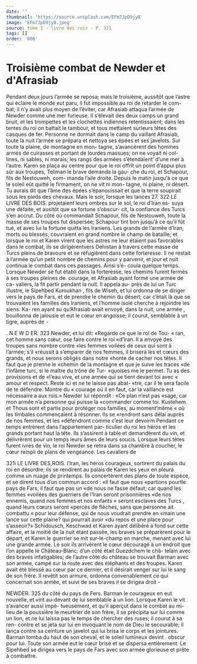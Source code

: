 ```yaml
---
date: ''
thumbnail: 'https://source.unsplash.com/EFm7JpD9jy8'
image: 'EFm7JpD9jy8.jpeg'
source: tome I - livre des rois - P. 321
tags: []
order: '006'
---
```


# Troisième combat de Newder et d'Afrasiab

Pendant deux jours l’armée se reposa; mais le
troisième, aussitôt que l’astre qui éclaire le monde
eut paru, il fut impossible au roi de retarder le com- bat; il n’y avait plus moyen de l’éviter, car Afrasiab
attaqua l’armée de Newder comme une mer furieuse.
Il s’élevait des deux camps un grand bruit, et les trompettes et les clochettes indiennes retentissaient; dans les tentes du roi on battait le tambour, et tous mettaient surleurs têtes des casques de fer. Personne ne dormait dans le camp du vaillant Afrasiab, toute la nuit l’armée se prépara et nettoya ses épées et ses
javelots. Sur toute la plaine, de montagne en mon- tagne, s’avancèrent des hommes armés de cuirasses
et portant de lourdes massues; on ne voyait ni col- lines, ni sables, ni marais; les rangs des armées s’étendaient’ d’une mer à l’autre. Karen se plaça au
centre pour que le roi offrît un point d’appui plus
sûr aux troupes, Teliman le brave demanda la gau-
che du roi, et Schapour, fils de Nestouweh, com- manda l’aile droite. Depuis le matin jusqu’à ce que
le soleil eût quitté le firmament, on ne vit ni mon- tagne, ni plaine, ni désert. Tu aurais dit que l’âme
des épées s’épanouissait et que la terre soupirait sous
les pieds des chevaux. Mais le soir, lorsque les lances 27.
322 LE LIVRE DES BOIS.
projetaient leurs ombres sur le sol, le roi d’Iran es- suya une défaite, et ausitôt que sa fortune s’obscur-
cit, la confiance des Turcs s’en accrut. Du côté où commandait Schapour, fils de Nestouweh, toute la masse de ses troupes fut dispersée; Schapour tint bon jusqu’à ce qu’il fût tué, et avec lui la fortune
quitta les Iraniens. Les grands de l’armée d’Iran,
morts ou blessés, couvraient en grand nombre le champ de bataille; et lorsque le roi et Karen virent que les astres ne leur étaient pas favorables dans le combat, ils se dirigèrentvers Dehistan à travers cette masse de Turcs pleins de bravoure et se réfugièrent dans cette forteresse. Il ne restait à l’armée qu’un
petit nombre de chemins pour y parvenir, et jour et nuit continua le combat dans ces passages. Ainsi s’é- coula quelque temps.
Lorsque Newder se fut établi dans la forteresse, les chemins furent fermés à ses troupes pleines de. courage, et Afrasiab ayant formé une armée de ca- valiers, la fit partir pendant la nuit. Il appela au- près de lui un Turc illustre, le Sipehbed Kuroukhan , fils de Wiseh, et lui ordonna de se diriger vers le pays de Fars, et de prendre le chemin du désert; car c’était là que se trouvaient les familles des Iraniens,
et l’homme isolé cherche à rejoindre les siens. Ka-
ren ayant su qu’Afrasiab avait envoyé, dans la nuit,
une armée , bouillonna de jalousie et eut le cœur en angoisse; il courut, semblable à un tigre, auprès de -

. N E W D ER. 323 Newder, et lui dit: «Regarde ce que le roi de Tou-
« ran, cet homme sans cœur, ose faire contre le roi «d’Iran. Il a envoyé des troupes sans nombre contre
«les femmes voilées de ceux qui sont à l’armée; s’il
«réussit à s’emparer de nos femmes, il brisera les
et cœurs des grands, et nous serons obligés dans notre «honte de cacher nos têtes. Il faut que je prenne le «chemin de la montagne et que je suive les traces «de l’infâme turc, si le maître du trône de Tur- «quoises me le permet. Tu as des. provisions et de «l’eau vive, et une armée qui se tient devant toi avec
« amour et respect. Reste ici et ne te laisse pas abat- «tre, car il te sera facile de te défendre. Montre du
« courage où il en faut, car la vaillance est nécessaire
a aux rois.» Newder lui répondit : «Ce plan n’est pas
«sage, car mon armée n’a personne qui puisse la
«commander comme toi. Kustehem et Thous sont et partis pour protéger nos familles, au moment’même
« où les timbales commençaient à résonner. Ils se
«rendront sans délai auprès de nos femmes, et les «défendront comme c’est leur devoirm
Pendant ce temps entrèrent dans l’appartement par- ticulier du roi les héros et les grands portant haut la tête. Ils s’assirent à table et demandèrent du vin,
et délivrèrent pour un temps leurs âmes de leurs soucis. Lorsque leurs têtes furent ivres de vin, le roi Newder se retira dans sa chambre à coucher, le cœur
rempli de plans de vengeance. Les cavaliers de

321i LE LIVRE DES,ROIS.
l’Iran, les héros courageux, sortirent du palais du
roi en désordre; ils se rendirent au palais de Karen les yeux en pleura comme un nuage de printemps. Ils concertèrent des plans de toute espèce, et se dirent tous d’un commun accord : «Il faut que nous «partions pourtle pays de Fars, il faut que pas un «de nous ne fasse défaut; car quand les femmes «voilées des guerriers de l’Iran seront prisonnières
«de nos ennemis, quand nos femmes et nos enfants
« seront esclaves des Turcs , quand leurs cœurs seront «percés de flèches, sans que personne ait combattu
« pour leur défense, qui de nous voudrait prendre en «main une lance sur cette plaine? qui pourrait avoir «du repos et une place pour s’asseoir?» Schidousch, Keschwad et Karen ayant délibéré à fond sur cette
affaire, et la moitié de la nuit étant passée, les
braves se préparèrent pour le départ, et Karen le guerrier se mit sur-le-champ en marche, menant avec lui une grande armée. Le soir ils arrivèrent le cœur découragé à un endroit que l’on appelle le Château-Blanc: d’un côté était Guezdchem le châ-
telain avec des braves infatigables; de l’autre côté du château se trouvait Barman avec son armée, campé
sur la route avec des éléphants et des troupes. Karen
avait été blessé au cœur par ce dernier, et il désirait
venger sur lui le sang de son frère. Il revêtit son armure, ordonna convenablement ce qui concernait son armée, et suivi de ses braves il se dirigea droit -

NEWDER. 325 du côté du pays de Fers. Barman le courageux en
eut nouvelle, et vint au-devant de lui semblable à un lion. Lorsque Karen le vit s’avancer aussi impé- tueusement, et qu’il aperçut dans le combat au mi-
lieu de la poussière le meurtrier de son frère, il se précipita sur lui comme un lion, et ne lui laissa pas
le temps de chercher des ruses; il courut à sa ren- contre et se jeta sur lui en invoquant le nom de Dieu le secourable; il lança contre sa ceinture un javelot qui lui brisa le corps et les jointures. Barman tomba du haut de son cheval, et le soleil lumineux devint
. obscur pour lui. Toute son armée eut le cœur brisé
et se dispersa entièrement. Le Sipehbed se dirigea vers le pays de Fars avec son armée glorieuse et prête à combattre.
